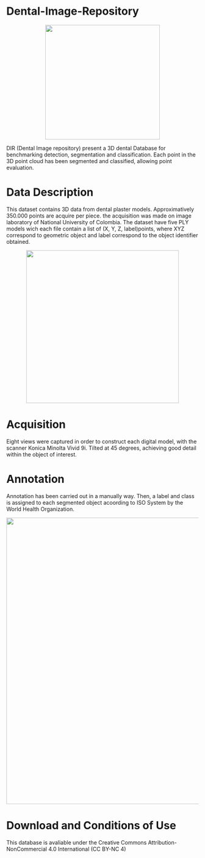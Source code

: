 # Dental-Image-Repository

<p align="center">
  <img src="https://www.overleaf.com/docs/13299435zzssrgxfhypq/atts/75200830)" width="300"/>
</p>


DIR (Dental Image repository)  present a 3D dental Database for benchmarking detection, segmentation and classification. Each point in the 3D point cloud has been segmented and classified, allowing point evaluation.
#  Data Description
This dataset contains 3D data from dental plaster models. Approximatively 350.000 points are acquire per piece. the acquisition was made on image laboratory of National University of Colombia. The dataset have five PLY models wich each file contain a list of (X, Y, Z, label)points, where XYZ correspond to geometric object and label correspond to the object identifier obtained.

<p align="center">
  <img src="https://www.overleaf.com/docs/13299435zzssrgxfhypq/atts/77927211)" width="400"/>
</p>


#  Acquisition
Eight views were captured in order to construct each digital model, with the scanner Konica Minolta Vivid 9i. Tilted at 45 degrees, achieving good detail within the object of interest.
# Annotation
Annotation has been carried out in a manually way. Then, a label and class is assigned to each segmented object acoording to ISO System by the World Health Organization.

<p align="center">
  <img src="https://www.overleaf.com/docs/13299435zzssrgxfhypq/atts/72956464)"  width="750"/>
</p>


#  Download and Conditions of Use 
This database is avaliable under the Creative Commons Attribution-NonCommercial 4.0 International (CC BY-NC 4)
